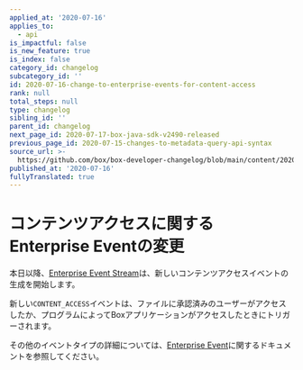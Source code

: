 ```yaml
---
applied_at: '2020-07-16'
applies_to:
  - api
is_impactful: false
is_new_feature: true
is_index: false
category_id: changelog
subcategory_id: ''
id: 2020-07-16-change-to-enterprise-events-for-content-access
rank: null
total_steps: null
type: changelog
sibling_id: ''
parent_id: changelog
next_page_id: 2020-07-17-box-java-sdk-v2490-released
previous_page_id: 2020-07-15-changes-to-metadata-query-api-syntax
source_url: >-
  https://github.com/box/box-developer-changelog/blob/main/content/2020/07-16-change-to-enterprise-events-for-content-access.md
published_at: '2020-07-16'
fullyTranslated: true
---
```

# コンテンツアクセスに関するEnterprise Eventの変更

本日以降、[Enterprise Event Stream](g://events/enterprise-events/for-enterprise/)は、新しいコンテンツアクセスイベントの生成を開始します。

新しい`CONTENT_ACCESS`イベントは、ファイルに承認済みのユーザーがアクセスしたか、プログラムによってBoxアプリケーションがアクセスしたときにトリガーされます。

その他のイベントタイプの詳細については、[Enterprise Event](g://events/enterprise-events/for-enterprise/)に関するドキュメントを参照してください。
